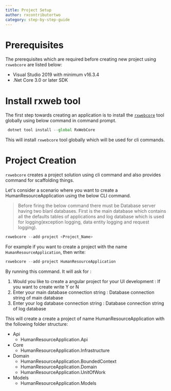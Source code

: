 ```yaml
---
title: Project Setup
author: rxcontributortwo
category: step-by-step-guide
---
```


# Prerequisites

The prerequisites which are required before creating new project using `rxwebcore` are listed below:

<ul>
    <li>Visual Studio 2019 with minimum v16.3.4</li>
    <li>.Net Core 3.0 or later SDK</li>
</ul>

# Install rxweb tool
The first step towards creating an application is to install the <a href="https://www.nuget.org/packages/RxWebCore/">`rxwebcore`</a> tool globally using below command in command prompt.

```js
 dotnet tool install --global RxWebCore
```

This will install `rxwebcore` tool globally which will be used for cli commands. 

# Project Creation
`rxwebcore` creates a project solution using cli command and also provides command for scaffolding things.

Let's consider a scenario where you want to create a HumanResourceApplication using the below CLI command. 

> Before firing the below command there must be Database server having two blanl databases. First is the main database which contains all the defaults tables of applications and log database which is used for logging(exception logging, data entity logging and request logging).

```js
rxwebcore --add-project <Project_Name>
```

For example if you want to create a project with the name `HumanResourceApplication`, then write:

```js
rxwebcore --add-project HumanResourceApplication
```

By running this command. It will ask for :

1. Would you like to create a angular project for your UI development : If you want to create write Y or N
2. Enter your main database connection string : Database connection string of main database
3. Enter your log database connection string : Database connection string of log database

This will create a create a project of name HumanResourceApplication with the following folder structure:

<ul>
    <li>Api
        <ul>
            <li>HumanResourceApplication.Api</li>
        </ul>
    </li>
    <li>Core
        <ul>
            <li>HumanResourceApplication.Infrastructure</li>
        </ul>
    </li>
    <li>Domain
        <ul>
            <li>HumanResourceApplication.BoundedContext</li>
            <li>HumanResourceApplication.Domain</li>
            <li>HumanResourceApplication.UnitOfWork</li>
        </ul>
    </li>
    <li>Models
        <ul>
            <li>HumanResourceApplication.Models</li>
        </ul>
    </li>
</ul>

